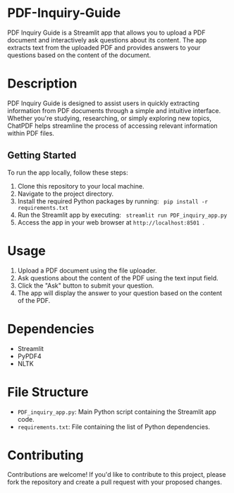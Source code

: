 PDF-Inquiry-Guide
===
PDF Inquiry Guide is a Streamlit app that allows you to upload a PDF document and interactively ask questions about its content. The app extracts text from the uploaded PDF and provides answers to your questions based on the content of the document.

Description
==
PDF Inquiry Guide is designed to assist users in quickly extracting information from PDF documents through a simple and intuitive interface. Whether you're studying, researching, or simply exploring new topics, ChatPDF helps streamline the process of accessing relevant information within PDF files.

## Getting Started

To run the app locally, follow these steps:

1. Clone this repository to your local machine.
2. Navigate to the project directory.
3. Install the required Python packages by running:
   ` pip install -r requirements.txt`
5. Run the Streamlit app by executing:
   ` streamlit run PDF_inquiry_app.py`
7. Access the app in your web browser at `http://localhost:8501 `.

Usage
===
1. Upload a PDF document using the file uploader.
2. Ask questions about the content of the PDF using the text input field.
3. Click the "Ask" button to submit your question.
4. The app will display the answer to your question based on the content of the PDF.

Dependencies
===
- Streamlit
- PyPDF4
- NLTK

File Structure
===
- `PDF_inquiry_app.py`: Main Python script containing the Streamlit app code.
- `requirements.txt`: File containing the list of Python dependencies.

Contributing
==
Contributions are welcome! If you'd like to contribute to this project, please fork the repository and create a pull request with your proposed changes.
